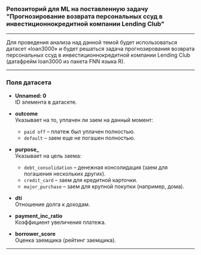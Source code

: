 ### Репозиторий для ML на поставленную задачу "Прогнозирование возврата персональных ссуд в инвестиционнокредитной компании Lending Club"

---

Для проведения анализа над данной темой  будет использоваться датасет «loan3000» и будет решаться задача прогнозирования возврата персональных 
ссуд в инвестиционнокредитной компании Lending Club (датафрейм loan3000 из пакета FNN языка R). 

---

### Поля датасета

- **Unnamed: 0**  
  ID элемента в датасете.

- **outcome**  
  Указывает на то, уплачен ли заем на данный момент:  
  - `paid off` – платеж был уплачен полностью.  
  - `default` – заем еще не погашен полностью.  

- **purpose_**  
  Указывает на цель заема:  
  - `debt_consolidation` – денежная консолидация (заем для погашения нескольких других).  
  - `credit_card` – заем для кредитной карточки.  
  - `major_purchase` – заем для крупной покупки (например, дома).  

- **dti**  
  Отношение долга к доходам.

- **payment_inc_ratio**  
  Коэффициент увеличения платежа.

- **borrower_score**  
  Оценка заемщика (рейтинг заемщика).  

---


